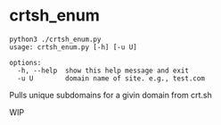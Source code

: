 # crtsh_enum

```
python3 ./crtsh_enum.py            
usage: crtsh_enum.py [-h] [-u U]

options:
  -h, --help  show this help message and exit
  -u U        domain name of site. e.g., test.com
```

Pulls unique subdomains for a givin domain from crt.sh

WIP
